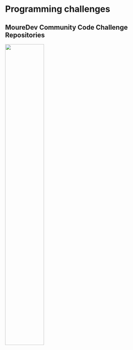 # Programming challenges

## MoureDev Community Code Challenge Repositories

<a><img src="[url=https://postimg.cc/w30qjcRQ][img]https://i.postimg.cc/w30qjcRQ/Captura-de-Pantalla-2022-10-04-a-la-s-01-15-26.png[/img][/url]" style="height: 50%; width:50%;"/></a>

